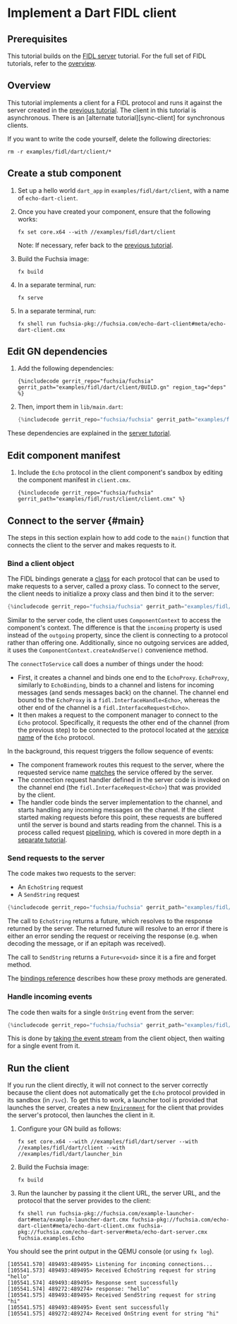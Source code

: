 # Implement a Dart FIDL client

<!-- TODO(fxbug.dev/58758) <<../../common/client/overview.md>> -->

## Prerequisites

This tutorial builds on the [FIDL server][server-tut] tutorial. For the
full set of FIDL tutorials, refer to the [overview][overview].

## Overview

This tutorial implements a client for a FIDL protocol and runs it
against the server created in the [previous tutorial][server-tut]. The client in this
tutorial is asynchronous. There is an [alternate tutorial][sync-client] for
synchronous clients.

If you want to write the code yourself, delete the following directories:

```
rm -r examples/fidl/dart/client/*
```

## Create a stub component

1. Set up a hello world `dart_app` in `examples/fidl/dart/client`, with a name of `echo-dart-client`.

1. Once you have created your component, ensure that the following works:

   ```
   fx set core.x64 --with //examples/fidl/dart/client
   ```

   Note: If necessary, refer back to the [previous tutorial][server-tut].

1. Build the Fuchsia image:

   ```
   fx build
   ```

1. In a separate terminal, run:

   ```
   fx serve
   ```

1. In a separate terminal, run:

   ```
   fx shell run fuchsia-pkg://fuchsia.com/echo-dart-client#meta/echo-dart-client.cmx
   ```

## Edit GN dependencies

1. Add the following dependencies:

   ```gn
   {%includecode gerrit_repo="fuchsia/fuchsia" gerrit_path="examples/fidl/dart/client/BUILD.gn" region_tag="deps" %}
   ```

1. Then, import them in `lib/main.dart`:

   ```rust
   {%includecode gerrit_repo="fuchsia/fuchsia" gerrit_path="examples/fidl/dart/client/lib/main.dart" region_tag="imports" %}
   ```

These dependencies are explained in the [server tutorial][server-tut].

## Edit component manifest

1. Include the `Echo` protocol in the client component's sandbox by
   editing the component manifest in `client.cmx`.

   ```cmx
   {%includecode gerrit_repo="fuchsia/fuchsia" gerrit_path="examples/fidl/rust/client/client.cmx" %}
   ```

## Connect to the server {#main}

The steps in this section explain how to add code to the `main()` function
that connects the client to the server and makes requests to it.

### Bind a client object

The FIDL bindings generate a [class][proxy] for each protocol that can be used to make requests
to a server, called a proxy class. To connect to the server, the client needs to initialize
a proxy class and then bind it to the server:

```dart
{%includecode gerrit_repo="fuchsia/fuchsia" gerrit_path="examples/fidl/dart/client/lib/main.dart" region_tag="main" highlight="4,5,6,7" %}
```

Similar to the server code, the client uses `ComponentContext` to access the component's
context. The difference is that the `incoming` property is used instead of the `outgoing`
property, since the client is connecting to a protocol rather than offering one. Additionally,
since no outgoing services are added, it uses the `ComponentContext.createAndServe()`
convenience method.

The `connectToService` call does a number of things under the hood:

* First, it creates a channel and binds one end to the `EchoProxy`. `EchoProxy`, similarly to `EchoBinding`,
  binds to a channel and listens for incoming messages (and sends messages back) on the channel.
  The channel end bound to the `EchoProxy` is a `fidl.InterfaceHandle<Echo>`, whereas the other end
  of the channel is a `fidl.InterfaceRequest<Echo>`.
* It then makes a request to the component manager to connect to the `Echo` protocol. Specifically,
  it requests the other end of the channel (from the previous step) to be connected to the protocol
  located at the [service name][service-name] of the `Echo` protocol.

In the background, this request triggers the follow sequence of events:

* The component framework routes this request to the server, where the requested service name
  [matches][server-handler] the service offered by the server.
* The connection request handler defined in the server code is invoked on the channel end (the
  `fidl.InterfaceRequest<Echo>`) that was provided by the client.
* The handler code binds the server implementation to the channel, and starts handling any incoming
  messages on the channel. If the client started making requests before this point, these requests
  are buffered until the server is bound and starts reading from the channel. This is a process
  called request [pipelining][pipeline], which is covered in more depth in a
  [separate tutorial][pipeline-tut].

### Send requests to the server

The code makes two requests to the server:

* An `EchoString` request
* A `SendString` request

```dart
{%includecode gerrit_repo="fuchsia/fuchsia" gerrit_path="examples/fidl/dart/client/lib/main.dart" region_tag="main" highlight="9,10,11,12,13,14" %}
```

The call to `EchoString` returns a future, which resolves to the response
returned by the server. The returned future will resolve to an error if there is
either an error sending the request or receiving the response (e.g. when
decoding the message, or if an epitaph was received).

The call to `SendString` returns a `Future<void>` since it is a fire and forget
method.

The [bindings reference][bindings-ref] describes how these proxy methods are generated.

### Handle incoming events

The code then waits for a single `OnString` event from the server:

```dart
{%includecode gerrit_repo="fuchsia/fuchsia" gerrit_path="examples/fidl/dart/client/lib/main.dart" region_tag="main" highlight="15,16,17" %}
```

This is done by [taking the event stream][events] from the client object, then waiting
for a single event from it.

## Run the client

If you run the client directly, it will not connect to the server correctly because the
client does not automatically get the `Echo` protocol provided in its
sandbox (in `/svc`). To get this to work, a launcher tool is provided
that launches the server, creates a new [`Environment`][environment] for
the client that provides the server's protocol, then launches the client in it.

1. Configure your GN build as follows:

    ```
    fx set core.x64 --with //examples/fidl/dart/server --with //examples/fidl/dart/client --with //examples/fidl/dart/launcher_bin
    ```

2. Build the Fuchsia image:

   ```
   fx build
   ```

3. Run the launcher by passing it the client URL, the server URL, and
   the protocol that the server provides to the client:

    ```
    fx shell run fuchsia-pkg://fuchsia.com/example-launcher-dart#meta/example-launcher-dart.cmx fuchsia-pkg://fuchsia.com/echo-dart-client#meta/echo-dart-client.cmx fuchsia-pkg://fuchsia.com/echo-dart-server#meta/echo-dart-server.cmx fuchsia.examples.Echo
    ```

You should see the print output in the QEMU console (or using `fx log`).

```
[105541.570] 489493:489495> Listening for incoming connections...
[105541.573] 489493:489495> Received EchoString request for string "hello"
[105541.574] 489493:489495> Response sent successfully
[105541.574] 489272:489274> response: "hello"
[105541.575] 489493:489495> Received SendString request for string "hi"
[105541.575] 489493:489495> Event sent successfully
[105541.575] 489272:489274> Received OnString event for string "hi"
```

<!-- xrefs -->
[bindings-ref]: /docs/reference/fidl/bindings/dart-bindings.md
[proxy]: /docs/reference/fidl/bindings/dart-bindings.md#proxy
[events]: /docs/reference/fidl/bindings/dart-bindings.md#protocol-events-client
[server-tut]: /docs/development/languages/fidl/tutorials/dart/basics/server.md
[server-handler]: /docs/development/languages/fidl/tutorials/dart/basics/server.md#handler
[overview]: /docs/development/languages/fidl/tutorials/overview.md
[environment]: /docs/concepts/components/v2/environments.md
[service-name]: /docs/reference/fidl/bindings/dart-bindings.md#discoverable
[pipeline]: /docs/concepts/api/fidl.md#request-pipelining
[pipeline-tut]: /docs/development/languages/fidl/tutorials/hlcpp/topics/request-pipelining.md
